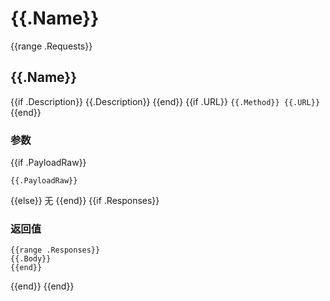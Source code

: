 # {{.Name}}
{{range .Requests}}
## {{.Name}}
{{if .Description}}
{{.Description}}
{{end}}
{{if .URL}}
`{{.Method}} {{.URL}}`
{{end}}
### 参数
{{if .PayloadRaw}}
```
{{.PayloadRaw}}
```
{{else}}
无
{{end}}
{{if .Responses}}
### 返回值
```
{{range .Responses}}
{{.Body}}
{{end}}
```
{{end}}
{{end}}